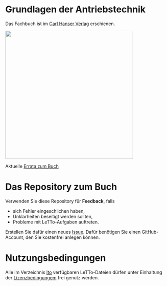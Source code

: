 # Grundlagen der Antriebstechnik

Das Fachbuch ist im [Carl Hanser Verlag](https://www.hanser-kundencenter.de/fachbuch/artikel/9783446473751) erschienen.

<img src="https://files.hanser.de/Files/Article/ARTK_CT0_9783446473751_0001.jpg" width="400"/>

Aktuelle [Errata zum Buch](https://github.com/christiankral/Grundlagen-der-Antriebstechnik/blob/main/Errata/Errata-Grundlagen-der-Antriebstechnik-Auflage-1.pdf)

# Das Repository zum Buch

Verwenden Sie diese Repository für **Feedback**, falls
- sich Fehler eingeschlichen haben,
- Unklarheiten beseitigt werden sollten,
- Probleme mit LeTTo-Aufgaben auftreten.

Erstellen Sie dafür einen neues [Issue](https://github.com/christiankral/Grundlagen-der-Antriebstechnik/issues/new).
Dafür benötigen Sie einen GitHub-Account, den Sie kostenfrei anlegen können.

# Nutzungsbedingungen

Alle im Verzeichnis [lto](https://github.com/christiankral/Grundlagen-der-Antriebstechnik/tree/main/lto) verfügbaren LeTTo-Dateien dürfen unter Einhaltung der [Lizenzbedingungem](https://github.com/christiankral/Grundlagen-der-Antriebstechnik/blob/main/lto/LIZENZ.md) frei genutz werden.
